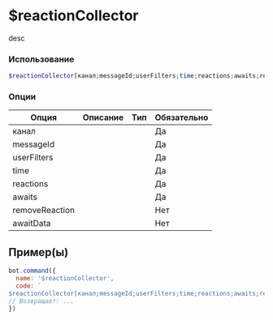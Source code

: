 # $reactionCollector
desc
### Использование
```php
$reactionCollector[канал;messageId;userFilters;time;reactions;awaits;removeReaction?;awaitData?;endAwait;]
```

### Опции

| Опция | Описание | Тип | Обязательно |
|--------|-------------|------|----------|
| канал |  |  | Да | 
| messageId |  |  | Да | 
| userFilters |  |  | Да |
| time |  |  | Да |
| reactions |  |  | Да |
| awaits |  |  | Да |
| removeReaction |  |  | Нет |
| awaitData |  |  | Нет |
## Пример(ы)

```javascript
bot.command({
  name: '$reactionCollector',
  code: `
$reactionCollector[канал;messageId;userFilters;time;reactions;awaits;removeReaction?;awaitData?;endAwait;]`
// Возвращает: ...
})
```

